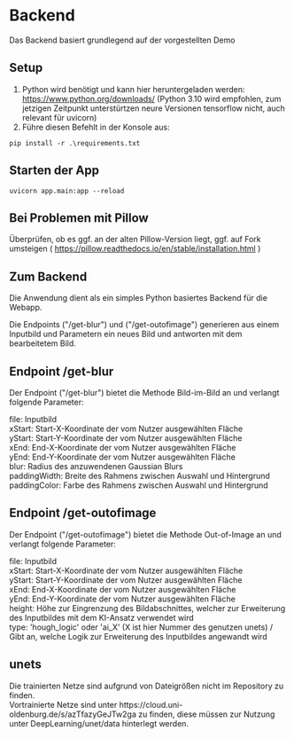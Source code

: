 # Backend
Das Backend basiert grundlegend auf der vorgestellten Demo

## Setup
1. Python wird benötigt und kann hier heruntergeladen werden: https://www.python.org/downloads/ (Python 3.10 wird empfohlen, zum jetzigen Zeitpunkt unterstürtzen neure Versionen tensorflow nicht, auch relevant für uvicorn)
2. Führe diesen Befehlt in der Konsole aus:
```
pip install -r .\requirements.txt
```

## Starten der App
```
uvicorn app.main:app --reload
```

## Bei Problemen mit Pillow
Überprüfen, ob es ggf. an der alten Pillow-Version liegt, ggf. auf Fork umsteigen ( https://pillow.readthedocs.io/en/stable/installation.html )

## Zum Backend
<p>Die Anwendung dient als ein simples Python basiertes Backend für die Webapp.</p>
<p>Die Endpoints ("/get-blur") und ("/get-outofimage") generieren aus einem Inputbild und Parametern ein neues Bild und antworten mit dem bearbeitetem Bild.</p>

## Endpoint /get-blur
<p>Der Endpoint ("/get-blur") bietet die Methode Bild-im-Bild an und verlangt folgende Parameter:</p>
<p>file: Inputbild<br>
xStart: Start-X-Koordinate der vom Nutzer ausgewählten Fläche<br>
yStart: Start-Y-Koordinate der vom Nutzer ausgewählten Fläche<br>
xEnd: End-X-Koordinate der vom Nutzer ausgewählten Fläche<br>
yEnd: End-Y-Koordinate der vom Nutzer ausgewählten Fläche<br>
blur: Radius des anzuwendenen Gaussian Blurs<br>
paddingWidth: Breite des Rahmens zwischen Auswahl und Hintergrund<br>
paddingColor: Farbe des Rahmens zwischen Auswahl und Hintergrund</p>

## Endpoint /get-outofimage
<p>Der Endpoint ("/get-outofimage") bietet die Methode Out-of-Image an und verlangt folgende Parameter:</p>
<p>file: Inputbild<br>
xStart: Start-X-Koordinate der vom Nutzer ausgewählten Fläche<br>
yStart: Start-Y-Koordinate der vom Nutzer ausgewählten Fläche<br>
xEnd: End-X-Koordinate der vom Nutzer ausgewählten Fläche<br>
yEnd: End-Y-Koordinate der vom Nutzer ausgewählten Fläche<br>
height: Höhe zur Eingrenzung des Bildabschnittes, welcher zur Erweiterung des Inputbildes mit dem KI-Ansatz verwendet wird<br>
type: 'hough_logic' oder 'ai_X' (X ist hier Nummer des genutzen unets) / Gibt an, welche Logik zur Erweiterung des Inputbildes angewandt wird</p>

## unets
<p>Die trainierten Netze sind aufgrund von Dateigrößen nicht im Repository zu finden.<br>
Vortrainierte Netze sind unter https://cloud.uni-oldenburg.de/s/azTfazyGeJTw2ga zu finden, diese müssen zur Nutzung unter DeepLearning/unet/data hinterlegt werden.</p>
